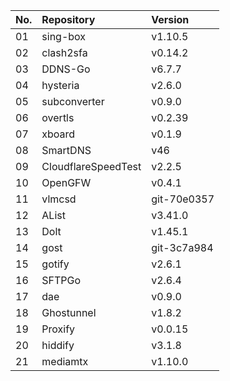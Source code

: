 | No. | Repository | Version |
| --- | :--------- | :------ |
| 01 | sing-box | v1.10.5 |
| 02 | clash2sfa | v0.14.2 |
| 03 | DDNS-Go | v6.7.7 |
| 04 | hysteria | v2.6.0 |
| 05 | subconverter | v0.9.0 |
| 06 | overtls | v0.2.39 |
| 07 | xboard | v0.1.9 |
| 08 | SmartDNS | v46 |
| 09 | CloudflareSpeedTest | v2.2.5 |
| 10 | OpenGFW | v0.4.1 |
| 11 | vlmcsd | git-70e0357 |
| 12 | AList | v3.41.0 |
| 13 | Dolt | v1.45.1 |
| 14 | gost | git-3c7a984 |
| 15 | gotify | v2.6.1 |
| 16 | SFTPGo | v2.6.4 |
| 17 | dae | v0.9.0 |
| 18 | Ghostunnel | v1.8.2 |
| 19 | Proxify | v0.0.15 |
| 20 | hiddify | v3.1.8 |
| 21 | mediamtx | v1.10.0 |
